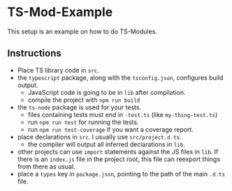 # TS-Mod-Example

This setup is an example on how to do TS-Modules.

## Instructions

- Place TS library code in `src`.
- the `typescript` package, along with the `tsconfig.json`, configures build output.
  - JavaScript code is going to be in `lib` after compilation.
  - compile the project with `npm run build`
- the `ts-node` package is used for your tests.
  - files containing tests must end in `-test.ts` (like `my-thing-test.ts`)
  - run `npm run test` for running the tests.
  - run `npm run test-coverage` if you want a coverage report.
- place declarations in `src`. I usually use `src/project.d.ts`.
  - the compiler will output all inferred declarations in `lib`.
- other projects can use `import` statements against the JS files in `lib`. If there is an `index.js` file in the project root, this file can reexport things from there as usual.
- place a `types` key in `package.json`, pointing to the path of the main `.d.ts` file.
